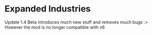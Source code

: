 # Expanded Industries
Update 1.4 Beta introduces much new stuff and removes much bugs :>
                             However the mod is no longer compatible with v6

